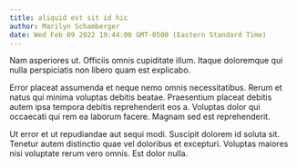 ```yaml
---
title: aliquid est sit id hic
author: Marilyn Schamberger
date: Wed Feb 09 2022 19:44:00 GMT-0500 (Eastern Standard Time)
---
```

Nam asperiores ut. Officiis omnis cupiditate illum. Itaque doloremque qui nulla perspiciatis non libero quam est explicabo.

 Error placeat assumenda et neque nemo omnis necessitatibus. Rerum et natus qui minima voluptas debitis beatae. Praesentium placeat debitis autem ipsa tempora debitis reprehenderit eos a. Voluptas dolor qui occaecati qui rem ea laborum facere. Magnam sed est reprehenderit.

 Ut error et ut repudiandae aut sequi modi. Suscipit dolorem id soluta sit. Tenetur autem distinctio quae vel doloribus et excepturi. Voluptas maiores nisi voluptate rerum vero omnis. Est dolor nulla.